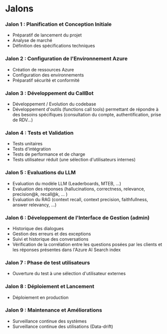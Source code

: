 # Jalons

### Jalon 1 : Planification et Conception Initiale

- Préparatif de lancement du projet
- Analyse de marché
- Définition des spécifications techniques

### Jalon 2 : Configuration de l'Environnement Azure

- Création de ressources Azure
- Configuration des environnements
- Préparatif sécurité et conformité

### Jalon 3 : Développement du CallBot

- Développement / Evolution du codebase
- Développement d'outils (functions call tools) permettant de répondre à des besoins spécifiques (consultation du compte, authentification, prise de RDV...)

### Jalon 4 : Tests et Validation

- Tests unitaires
- Tests d'intégration
- Tests de performance et de charge
- Tests utilisateur réduit (une sélection d'utilisateurs internes)

### Jalon 5 : Evaluations du LLM

- Evaluation du modèle LLM (Leaderboards, MTEB, ...)
- Evaluation des réponses (hallucinations, correctness, relevance, precision@k, recall@k, ... )
- Evaluation du RAG (context recall, context precision, faithfullness, answer relevancy, ...)

### Jalon 6 : Développement de l'Interface de Gestion (admin)

- Historique des dialogues
- Gestion des erreurs et des exceptions
- Suivi et historique des conversations 
- Vérification de la corrélation entre les questions posées par les clients et les réponses présentes dans l'Azure AI Search index

### Jalon 7 : Phase de test utilisateurs

- Ouverture du test à une sélection d'utilisateur externes

### Jalon 8 : Déploiement et Lancement

- Déploiement en production

### Jalon 9 : Maintenance et Améliorations

- Surveillance continue des systèmes
- Surveillance continue des utilisations (Data-drift)



